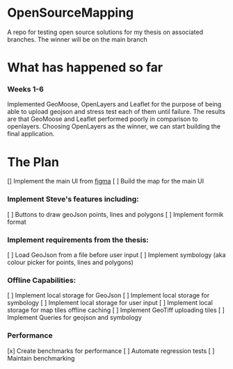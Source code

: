 # OpenSourceMapping
A repo for testing open source solutions for my thesis on associated branches. The winner will be on the main branch

# What has happened so far
### Weeks 1-6
Implemented GeoMoose, OpenLayers and Leaflet for the purpose of being able to upload geojson and stress test each of them until failure. 
The results are that GeoMoose and Leaflet performed poorly in comparison to openlayers. Choosing OpenLayers as the winner, we can start building the final application. 

# The Plan
[]  Implement the main UI from [figma](https://www.figma.com/file/Mi1rOnJrmOvQbkW3S5J6gL/Thesis-Mockup?node-id=0%3A1)
[ ]  Build the map for the main UI
### Implement Steve's features including: 
[ ]  Buttons to draw geoJson points, lines and polygons
[ ]  Implement formik format 

### Implement requirements from the thesis:
[ ]  Load GeoJson from a file before user input 
[ ]  Implement symbology (aka colour picker for points, lines and polygons)

### Offline Capabilities:
[ ]  Implement local storage for GeoJson
[ ]  Implement local storage for symbology
[ ]  Implement local storage for user input
[ ]  Implement local storage for map tiles offline caching
[ ]  Implement GeoTiff uploading tiles 
[ ]  Implement Queries for geojson and symbology

### Performance 
[x] Create benchmarks for performance
[ ]  Automate regression tests
[ ]  Maintain benchmarking 
